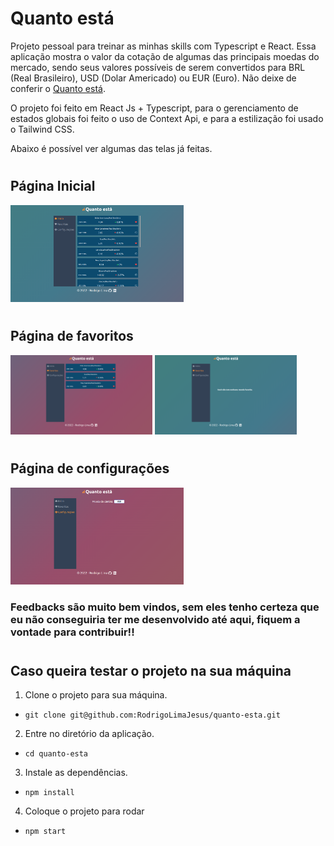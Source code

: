 # Quanto está

Projeto pessoal para treinar as minhas skills com Typescript e React. Essa aplicação mostra o valor da cotação de algumas das principais moedas do mercado, sendo seus valores possíveis de serem convertidos para BRL (Real Brasileiro), USD (Dolar Americado) ou EUR (Euro). Não deixe de conferir o [Quanto está](https://quanto-esta.rodrigolimajesus.vercel.app/).

O projeto foi feito em React Js + Typescript, para o gerenciamento de estados globais foi feito o uso de Context Api, e para a estilização foi usado o Tailwind CSS.

Abaixo é possível ver algumas das telas já feitas.

#

## Página Inicial

<img src="./src/images/home.png" alt="Page home" width="55%"/>

#

## Página de favoritos

<img src="./src/images/favorites.png" alt="Page favorites" width="45%"/>
<img src="./src/images/favorites-empty.png" alt="Page favorites without items" width="45%"/>

#

## Página de configurações

<img src="./src/images/settings.png" alt="Page settings" width="55%"/>

### Feedbacks são muito bem vindos, sem eles tenho certeza que eu não conseguiria ter me desenvolvido até aqui, fiquem a vontade para contribuir!!

#

## Caso queira testar o projeto na sua máquina

1. Clone o projeto para sua máquina.

- `git clone git@github.com:RodrigoLimaJesus/quanto-esta.git`

2. Entre no diretório da aplicação.

- `cd quanto-esta`

3. Instale as dependências.

- `npm install`

4. Coloque o projeto para rodar

- `npm start`
